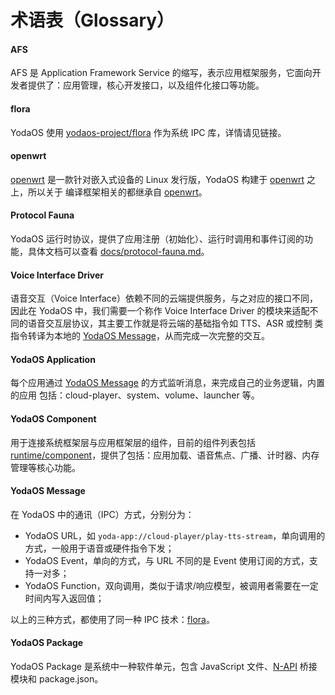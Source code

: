术语表（Glossary）
===============

#### AFS

AFS 是 Application Framework Service 的缩写，表示应用框架服务，它面向开发者提供了：应用管理，核心开发接口，以及组件化接口等功能。

#### flora

YodaOS 使用 [yodaos-project/flora](http://github.com/yodaos-project/flora) 作为系统 IPC 库，详情请见链接。

#### openwrt

[openwrt][] 是一款针对嵌入式设备的 Linux 发行版，YodaOS 构建于 [openwrt][] 之上，所以关于
编译框架相关的都继承自 [openwrt][]。

#### Protocol Fauna

YodaOS 运行时协议，提供了应用注册（初始化）、运行时调用和事件订阅的功能，具体文档可以查看 [docs/protocol-fauna.md](https://github.com/yodaos-project/yodart/blob/master/docs/protocol-fauna.md)。

#### Voice Interface Driver

语音交互（Voice Interface）依赖不同的云端提供服务，与之对应的接口不同，因此在 YodaOS 中，我们需要一个称作
Voice Interface Driver 的模块来适配不同的语音交互层协议，其主要工作就是将云端的基础指令如 TTS、ASR 或控制
类指令转译为本地的 [YodaOS Message](#yodaos-message)，从而完成一次完整的交互。

#### YodaOS Application

每个应用通过 [YodaOS Message](#yodaos-message) 的方式监听消息，来完成自己的业务逻辑，内置的应用
包括：cloud-player、system、volume、launcher 等。

#### YodaOS Component

用于连接系统框架层与应用框架层的组件，目前的组件列表包括 [runtime/component](https://github.com/yodaos-project/yodart/tree/master/runtime/component)，提供了包括：应用加载、语音焦点、广播、计时器、内存管理等核心功能。

#### YodaOS Message

在 YodaOS 中的通讯（IPC）方式，分别分为：

- YodaOS URL，如 `yoda-app://cloud-player/play-tts-stream`，单向调用的方式，一般用于语音或硬件指令下发；
- YodaOS Event，单向的方式，与 URL 不同的是 Event 使用订阅的方式，支持一对多；
- YodaOS Function，双向调用，类似于请求/响应模型，被调用者需要在一定时间内写入返回值；

以上的三种方式，都使用了同一种 IPC 技术：[flora](#flora)。

#### YodaOS Package

YodaOS Package 是系统中一种软件单元，包含 JavaScript 文件、[N-API][] 桥接模块和 package.json。

[openwrt]: https://openwrt.org/
[N-API]: https://nodejs.org/dist/latest/docs/api/n-api.html
